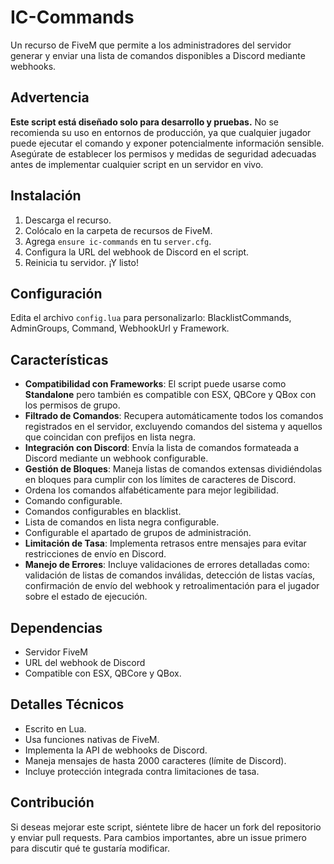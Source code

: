 # IC-Commands
Un recurso de FiveM que permite a los administradores del servidor generar y enviar una lista de comandos disponibles a Discord mediante webhooks.

## Advertencia
**Este script está diseñado solo para desarrollo y pruebas.** No se recomienda su uso en entornos de producción, ya que cualquier jugador puede ejecutar el comando y exponer potencialmente información sensible. Asegúrate de establecer los permisos y medidas de seguridad adecuadas antes de implementar cualquier script en un servidor en vivo.

## Instalación
1. Descarga el recurso.
2. Colócalo en la carpeta de recursos de FiveM.
3. Agrega `ensure ic-commands` en tu `server.cfg`.
4. Configura la URL del webhook de Discord en el script.
5. Reinicia tu servidor. ¡Y listo!

## Configuración
Edita el archivo `config.lua` para personalizarlo: BlacklistCommands, AdminGroups, Command, WebhookUrl y Framework.

## Características
- **Compatibilidad con Frameworks**: El script puede usarse como **Standalone** pero también es compatible con ESX, QBCore y QBox con los permisos de grupo.
- **Filtrado de Comandos**: Recupera automáticamente todos los comandos registrados en el servidor, excluyendo comandos del sistema y aquellos que coincidan con prefijos en lista negra.
- **Integración con Discord**: Envía la lista de comandos formateada a Discord mediante un webhook configurable.
- **Gestión de Bloques**: Maneja listas de comandos extensas dividiéndolas en bloques para cumplir con los límites de caracteres de Discord.
- Ordena los comandos alfabéticamente para mejor legibilidad.
- Comando configurable.
- Comandos configurables en blacklist.
- Lista de comandos en lista negra configurable.
- Configurable el apartado de grupos de administración.
- **Limitación de Tasa**: Implementa retrasos entre mensajes para evitar restricciones de envío en Discord.
- **Manejo de Errores**: Incluye validaciones de errores detalladas como: validación de listas de comandos inválidas, detección de listas vacías, confirmación de envío del webhook y retroalimentación para el jugador sobre el estado de ejecución.

## Dependencias
- Servidor FiveM
- URL del webhook de Discord
- Compatible con ESX, QBCore y QBox.

## Detalles Técnicos
- Escrito en Lua.
- Usa funciones nativas de FiveM.
- Implementa la API de webhooks de Discord.
- Maneja mensajes de hasta 2000 caracteres (límite de Discord).
- Incluye protección integrada contra limitaciones de tasa.

## Contribución
Si deseas mejorar este script, siéntete libre de hacer un fork del repositorio y enviar pull requests. Para cambios importantes, abre un issue primero para discutir qué te gustaría modificar.